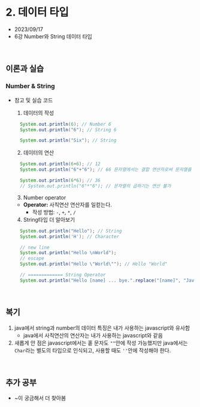 # 2. 데이터 타입

- 2023/09/17
- 6강 Number와 String 데이터 타입

<br/>

## 이론과 실습

### Number & String

- 참고 및 실습 코드

  1. 데이터의 작성

  ```java
    System.out.println(6); // Number 6
    System.out.println("6"); // String 6

    System.out.println("Six"); // String
  ```

  2. 데이터의 연산

  ```java
    System.out.println(6+6); // 12
    System.out.println("6"+"6"); // 66 문자열에서는 결합 연산자로써 문자열을 합쳐줌

    System.out.println(6*6); // 36
    // System.out.println("6"*"6"); // 문자열의 곱하기는 연산 불가
  ```

  3. Number operator

  - **Operator:** 사칙연산 연산자를 일컫는다.
    - 작성 방법: `-`, `+`, `*`, `/`

  4. String타입 더 알아보기

  ```java
  	System.out.println("Hello"); // String
  	System.out.println('H'); // Character

  	// new line
  	System.out.println("Hello \nWorld");
  	// escape
  	System.out.println("Hello \"World\""); // Hello "World"

  	// ============= String Operator
  	System.out.println("Hello [name] ... bye.".replace("[name]", "Java"));
  ```

<br/>

## 복기

1. java에서 string과 number의 데이터 특징은 내가 사용하는 javascript와 유사함
   - java에서 사칙연산의 연산자는 내가 사용하는 javascript와 같음
2. 새롭게 안 점은 javascript에서는 홑 문자도 `""`안에 작성 가능했지만 java에서는 `Char`라는 별도의 타입으로 인식되고, 사용할 때도 `''`안에 작성해야 한다.

<br/>

## 추가 공부

- ~이 궁금해서 더 찾아봄
